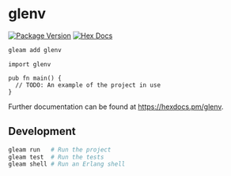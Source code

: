 # glenv

[![Package Version](https://img.shields.io/hexpm/v/glenv)](https://hex.pm/packages/glenv)
[![Hex Docs](https://img.shields.io/badge/hex-docs-ffaff3)](https://hexdocs.pm/glenv/)

```sh
gleam add glenv
```
```gleam
import glenv

pub fn main() {
  // TODO: An example of the project in use
}
```

Further documentation can be found at <https://hexdocs.pm/glenv>.

## Development

```sh
gleam run   # Run the project
gleam test  # Run the tests
gleam shell # Run an Erlang shell
```

